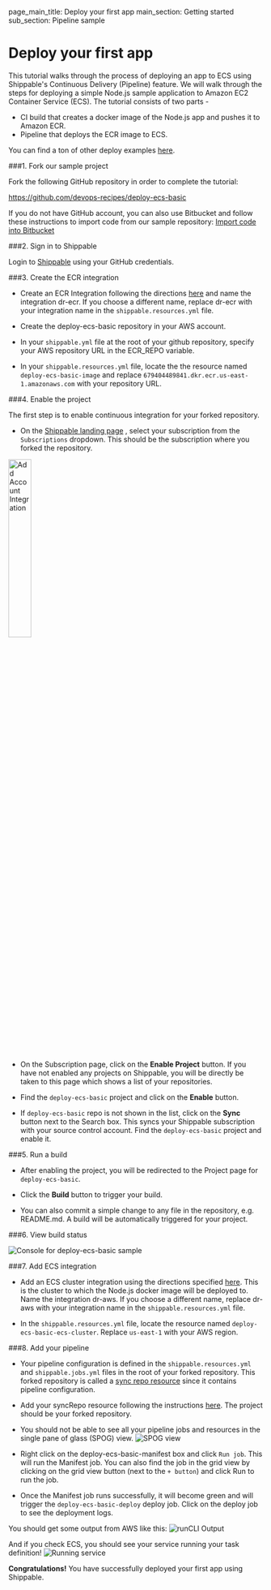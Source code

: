 page_main_title: Deploy your first app
main_section: Getting started
sub_section: Pipeline sample

# Deploy your first app

This tutorial walks through the process of deploying an app to ECS using Shippable's Continuous Delivery (Pipeline) feature.
We will walk through the steps for deploying a simple Node.js sample application to Amazon EC2 Container Service (ECS). The
tutorial consists of two parts -
* CI build that creates a docker image of the Node.js app and pushes it to Amazon ECR.
* Pipeline that deploys the ECR image to ECS.

You can find a ton of other deploy examples [here](/deploy/why-deploy/).

###1. Fork our sample project

Fork the following GitHub repository in order to complete the tutorial:

<https://github.com/devops-recipes/deploy-ecs-basic>

If you do not have GitHub account, you can also use Bitbucket and follow these instructions to import code from our sample repository: [Import code into Bitbucket](https://confluence.atlassian.com/bitbucket/import-or-convert-code-from-an-existing-tool-795937450.html)

###2. Sign in to Shippable

Login to [Shippable](http://www.shippable.com) using your GitHub credentials.

###3. Create the ECR integration

- Create an ECR Integration following the directions [here](/ci/push-amazon-ecr/#setup) and name the integration dr-ecr. If you choose
a different name, replace dr-ecr with your integration name in the `shippable.resources.yml` file.

- Create the deploy-ecs-basic repository in your AWS account.

- In your `shippable.yml` file at the root of your github repository, specify your AWS repository URL in the ECR_REPO variable.

- In your `shippable.resources.yml` file, locate the the resource named `deploy-ecs-basic-image` and replace
`679404489841.dkr.ecr.us-east-1.amazonaws.com` with your repository URL.

###4. Enable the project

The first step is to enable continuous integration for your forked repository.

- On the [Shippable landing page](https://app.shippable.com) , select your subscription from the `Subscriptions` dropdown.
This should be the subscription where you forked the repository.

<img width="30%" height="30%" src="/images/reference/integrations/list-subscriptions.png" alt="Add Account Integration">

- On the Subscription page, click on the **Enable Project** button. If you have not enabled any projects on Shippable,
 you will be directly be taken to this page which shows a list of your repositories.

-  Find the `deploy-ecs-basic` project and click on the **Enable** button.

- If `deploy-ecs-basic` repo is not shown  in the list, click on the **Sync** button next to the Search box. This syncs your Shippable subscription with your source control account. Find the `deploy-ecs-basic` project and enable it.

###5. Run a build

- After enabling the project, you will be redirected to the Project page for `deploy-ecs-basic`.

- Click the **Build** button to trigger your build.

- You can also commit a simple change to any file in the repository, e.g. README.md. A build will be automatically triggered for your project.

###6. View build status

![Console for deploy-ecs-basic sample](https://github.com/devops-recipes/deploy-ecs-basic/raw/master/public/resources/images/console.jpg)

###7. Add ECS integration

- Add an ECS cluster integration using the directions specified [here](/reference/int-amazon-ecs/). This is the cluster to which the
Node.js docker image will be deployed to. Name the integration dr-aws.
If you choose a different name, replace dr-aws with your integration name in the `shippable.resources.yml` file.

- In the `shippable.resources.yml` file, locate the resource named `deploy-ecs-basic-ecs-cluster`. Replace `us-east-1` with your AWS
region.

###8. Add your pipeline

- Your pipeline configuration is defined in the `shippable.resources.yml` and `shippable.jobs.yml` files in the root of your forked repository.
This forked repository is called a [sync repo resource](/reference/resource-syncrepo) since it contains pipeline configuration.

- Add your syncRepo resource following the instructions [here](/reference/resource-syncrepo/#adding-a-syncrepo-from-the-ui). The project should
be your forked repository.

- You should not be able to see all your pipeline jobs and resources in the single pane of glass (SPOG) view.
![SPOG view](https://raw.githubusercontent.com/devops-recipes/deploy-ecs-basic/master/public/resources/images/pipeline-view.png)

- Right click on the deploy-ecs-basic-manifest box and click `Run job`. This will run the Manifest job.
You can also find the job in the grid view by clicking on the grid view button (next to the `+ button`) and click Run to run the job.

- Once the Manifest job runs successfully, it will become green and will trigger the `deploy-ecs-basic-deploy` deploy job. Click on the deploy
job to see the deployment logs.

You should get some output from AWS like this:
<img src="/images/deploy/amazon-ecs/basic-deployment-runcli-output.png" alt="runCLI Output">

And if you check ECS, you should see your service running your task definition!
<img src="/images/deploy/amazon-ecs/basic-deployment-service.png" alt="Running service">

**Congratulations!** You have successfully deployed your first app using Shippable.
